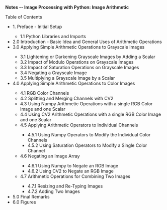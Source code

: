 <b>Notes -- Image Processing with Python: Image Arithmetic</b>

Table of Contents
<ul>
	<li>1. Preface - Initial Setup</li>
		<ul>
			<li>1.1 Python Libraries and Imports</li>
		</ul>
    <li>2.0 Introduction - Basic Idea and General Uses of Arithmetic Operations</li>
<li>3.0 Applying Simple Arithmetic Operations to Grayscale Images</li>
	<ul>
		<li>3.1 Lightening or Darkening Grayscale Images by Adding a Scalar</li>
		<li>3.2 Impact of Modulo Operations on Grayscale Images</li>
		<li>3.3 Impact of Saturation Operations on Grayscale Images</li>
		<li>3.4 Negating a Grayscale Image</li>
		<li>3.5 Multiplying a Grayscale Image by a Scalar</li>
	</ul>
<li>4.0 Applying Simple Arithmetic Operations to Color Images</li>
<ul>
<li>4.1 RGB Color Channels</li>
<li>4.2 Splitting and Merging Channels with CV2</li>
<li>4.3 Using Numpy Arithmetic Operations with a single RGB Color Image and one Scalar</li>
<li>4.4 Using CV2 Arithmetic Operations with a single RGB Color Image and one Scalar</li>
<li>4.5 Applying Arithmetic Operators to Individual Channels</li>
<ul>
<li>4.5.1 Using Numpy Operators to Modify the Individual Color Channels</li>
<li>4.5.2 Using Saturation Operators to Modify a Single Color Channel</li>
</ul>
<li>4.6 Negating an Image Array</li>
<ul>
<li>4.6.1 Using Numpy to Negate an RGB Image</li>
<li>4.6.2 Using CV2 to Negate an RGB Image</li>
</ul>
<li>4.7 Arithmetic Operations for Combining Two Images</li>
<ul>
<li>4.7.1 Resizing and Re-Typing Images</li>
<li>4.7.2 Adding Two Images</li>
</ul>
</ul>
<li>5.0 Final Remarks</li>
<li>6.0 Figures</li>
